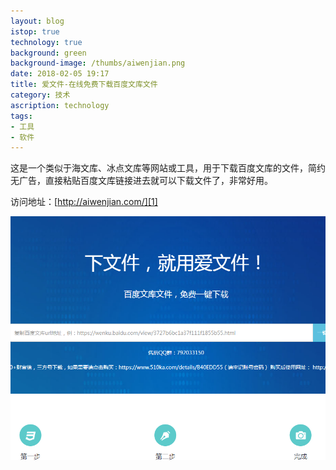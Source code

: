 ```yaml
---
layout: blog
istop: true
technology: true
background: green
background-image: /thumbs/aiwenjian.png
date: 2018-02-05 19:17
title: 爱文件-在线免费下载百度文库文件
category: 技术
ascription: technology
tags:
- 工具
- 软件
---
```


这是一个类似于海文库、冰点文库等网站或工具，用于下载百度文库的文件，简约无广告，直接粘贴百度文库链接进去就可以下载文件了，非常好用。

访问地址：[http://aiwenjian.com/][1]

![爱文件][2]


  [1]: http://aiwenjian.com/
  [2]: /thumbs/aiwenjian.png